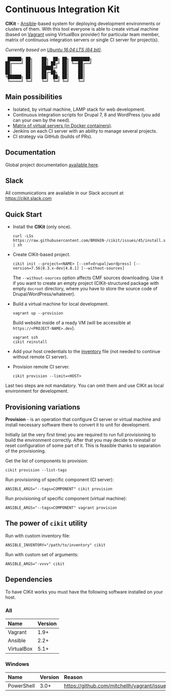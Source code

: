 # Continuous Integration Kit

**CIKit** - [Ansible](https://github.com/ansible/ansible)-based system for deploying development environments or clusters of them. With this tool everyone is able to create virtual machine (based on [Vagrant](https://github.com/mitchellh/vagrant) using VirtualBox provider) for particular team member, matrix of continuous integration servers or single CI server for project(s).

*Currently based on [Ubuntu 16.04 LTS (64 bit)](docs/vagrant/box)*.

```ascii
 ██████╗ ██╗    ██╗  ██╗ ██╗ ████████╗
██╔════╝ ██║    ██║ ██╔╝ ██║ ╚══██╔══╝
██║      ██║    █████╔╝  ██║    ██║   
██║      ██║    ██╔═██╗  ██║    ██║   
╚██████╗ ██║    ██║  ██╗ ██║    ██║   
 ╚═════╝ ╚═╝    ╚═╝  ╚═╝ ╚═╝    ╚═╝   
```

## Main possibilities

- Isolated, by virtual machine, LAMP stack for web development.
- Continuous integration scripts for Drupal 7, 8 and WordPress (you add can your own by the need).
- [Matrix of virtual servers (in Docker containers)](docs/matrix).
- Jenkins on each CI server with an ability to manage several projects.
- CI strategy via GitHub (builds of PRs).

## Documentation

Global project documentation [available here](docs#documentation).

## Slack

All communications are available in our Slack account at https://cikit.slack.com

## Quick Start

- Install the **CIKit** (only once).

  ```shell
  curl -LSs https://raw.githubusercontent.com/BR0kEN-/cikit/issues/45/install.sh | sh
  ```

- Create CIKit-based project.

  ```shell
  cikit init --project=<NAME> [--cmf=drupal|wordpress] [--version=7.56|8.3.x-dev|4.8.1] [--without-sources]
  ```

  The `--without-sources` option affects CMF sources downloading. Use it if you want to create an empty project (CIKit-structured package with empty `docroot` directory, where you have to store the source code of Drupal/WordPress/whatever).

- Build a virtual machine for local development.

  ```shell
  vagrant up --provision
  ```

  Build website inside of a ready VM (will be accessible at `https://<PROJECT-NAME>.dev`).

  ```shell
  vagrant ssh
  cikit reinstall
  ```

- Add your host credentials to the [inventory](docs/ansible/inventory) file (not needed to continue without remote CI server).

- Provision remote CI server.

  ```
  cikit provision --limit=<HOST>
  ```

Last two steps are not mandatory. You can omit them and use CIKit as local environment for development.

## Provisioning variations

**Provision** - is an operation that configure CI server or virtual machine and install necessary software there to convert it to unit for development.

Initially (at the very first time) you are required to run full provisioning to build the environment correctly. After that you may decide to reinstall or reset configuration of some part of it. This is feasible thanks to separation of the provisioning.

Get the list of components to provision:

```shell
cikit provision --list-tags
```

Run provisioning of specific component (CI server):

```shell
ANSIBLE_ARGS="--tags=COMPONENT" cikit provision
```

Run provisioning of specific component (virtual machine):

```shell
ANSIBLE_ARGS="--tags=COMPONENT" vagrant provision
```

## The power of `cikit` utility

Run with custom inventory file:

```shell
ANSIBLE_INVENTORY="/path/to/inventory" cikit
```

Run with custom set of arguments:

```shell
ANSIBLE_ARGS="-vvvv" cikit
```

## Dependencies

To have CIKit works you must have the following software installed on your host.

### All

|Name|Version|
|:---|:---|
|Vagrant|1.9+|
|Ansible|2.2+|
|VirtualBox|5.1+|

### Windows

|Name|Version|Reason|
|:---|:---|:---|
|PowerShell|3.0+|https://github.com/mitchellh/vagrant/issues/8611|
